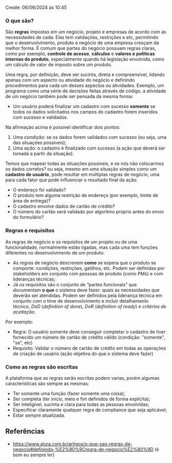 Create: 06/06/2024 às 10:45

### **O que são?**

São **regras** impostas em um negócio, projeto e empresas de acordo com as necessidades de cada. Elas tem validações, restrições e etc, permitindo que o desenvolvimento, produto e negócio de uma empresa cresçam da melhor forma.  É comum que partes do negócio possuam regras claras, como por exemplo, **controle de acesso**, **cálculos** e **valores e políticas internas do produto**, especialmente quando há legislação envolvida, como um cálculo de valor de imposto sobre um produto.

Uma regra, por definição, deve ser sucinta, direta e compreensível, lidando apenas com um aspecto ou atividade do negócio e definindo procedimentos para cada um desses aspectos ou atividades. Exemplo, um programa como uma série de decisões feitas através de código, a atividade de um negócio também pode ser pensada da mesma forma:
- Um usuário poderá finalizar um cadastro com sucesso **somente** se todos os dados solicitados nos campos do cadastro forem inseridos com sucesso e validados.

Na afirmação acima é possível identificar dois pontos:
1. Uma _condição_: se os dados forem validados com sucesso (ou seja, uma das situações possíveis);
2. Uma _ação_: o cadastro é finalizado com sucesso (a ação que deverá ser tomada a partir da situação).

Temos que mapear todas as situações possíveis, e se nós não colocarmos os dados corretos? ou seja, mesmo em uma situação simples como um **cadastro de usuário**, pode resultar em múltiplas regras de negócio, uma para cada fator que pode influenciar o resultado final da ação:
- O endereço foi validado?
- O produto tem alguma restrição de endereço (por exemplo, limite de área de entrega)?
- O cadastro envolve dados de cartão de crédito?
- O número do cartão será validado por algoritmo próprio antes do envio do formulário?

### **Regras e requisitos**

As regras de negócio e os requisitos de um projeto ou de uma funcionalidade, normalmente estão ligadas, mas cada uma tem funções diferentes no desenvolvimento de um produto:
- As regras de negócio descrevem **como** se espera que o produto se comporte: condições, restrições, gatilhos, etc. Podem ser definidas por stakeholders em conjunto com pessoas de produto (como PMs) e com lideranças técnicas;
- Já os requisitos são o conjunto de “partes funcionais” que documentam **o que** o sistema deve fazer: quais as necessidades que deverão ser atendidas. Podem ser definidos pela liderança técnica em conjunto com o time de desenvolvimento e incluir detalhamento técnico, _DoD_ (_definition of done_), _DoR_ (_definition of ready_) e _critérios de aceitação_.

Por exemplo:
- Regra: O usuário somente deve conseguir completar o cadastro de tiver fornecido um número de cartão de crédito válido (condição: "somente", "se", etc)
- Requisito: Validar o número de cartão de crédito em todas as operações de criação de usuário (ação objetiva do que o sistema deve fazer)

### **Como as regras são escritas**

A plataforma que as regras serão escritas podem varias, porém algumas características são sempre as mesmas:
- Ter somente uma função (fazer somente uma coisa);
- Ser completa (ter início, meio e fim definidos de forma explícita);
- Ser inteligível, sucinta e clara para todas as pessoas envolvidas;
- Especificar claramente qualquer regra de compliance que seja aplicável;
- Estar sempre atualizada.




## **Referências**
- https://www.alura.com.br/artigos/o-que-sao-regras-de-negocio#definindo-%E2%80%9Cregra-de-negocio%E2%80%9D (é bom eu sempre ler)